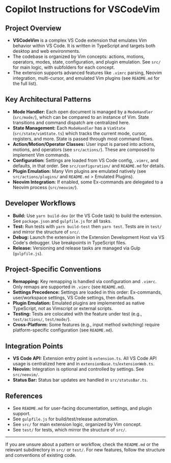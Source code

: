 # Copilot Instructions for VSCodeVim

## Project Overview

- **VSCodeVim** is a complex VS Code extension that emulates Vim behavior within VS Code. It is written in TypeScript and targets both desktop and web environments.
- The codebase is organized by Vim concepts: actions, motions, operators, modes, state, configuration, and plugin emulation. See `src/` for main logic, with subfolders for each concept.
- The extension supports advanced features like `.vimrc` parsing, Neovim integration, multi-cursor, and emulated Vim plugins (see `README.md` for the full list).

## Key Architectural Patterns

- **Mode Handler:** Each open document is managed by a `ModeHandler` (`src/mode/`), which can be compared to an instance of Vim. State transitions and command dispatch are centralized here.
- **State Management:** Each `ModeHandler` has a `VimState` (`src/state/vimState.ts`) which tracks the current mode, cursor, registers, and more. State is passed through most command flows.
- **Action/Motion/Operator Classes:** User input is parsed into actions, motions, and operators (see `src/actions/`). These are composed to implement Vim commands.
- **Configuration:** Settings are loaded from VS Code config, `.vimrc`, and defaults, in that order. See `src/configuration/` and `README.md` for details.
- **Plugin Emulation:** Many Vim plugins are emulated natively (see `src/actions/plugins/` and `README.md` > Emulated Plugins).
- **Neovim Integration:** If enabled, some Ex-commands are delegated to a Neovim process (`src/neovim/`).

## Developer Workflows

- **Build:** Use `yarn build-dev` (or the VS Code task) to build the extension. See `package.json` and `gulpfile.js` for all tasks.
- **Test:** Run tests with `yarn build-test` then `yarn test`. Tests are in `test/` and mirror the structure of `src/`.
- **Debug:** Launch the extension in the Extension Development Host via VS Code's debugger. Use breakpoints in TypeScript files.
- **Release:** Versioning and release tasks are managed via Gulp (`gulpfile.js`).

## Project-Specific Conventions

- **Remapping:** Key remapping is handled via configuration and `.vimrc`. Only remaps are supported in `.vimrc` (see `README.md`).
- **Settings Precedence:** Settings are loaded in this order: Ex-commands, user/workspace settings, VS Code settings, then defaults.
- **Plugin Emulation:** Emulated plugins are implemented as native TypeScript, not as Vimscript or external scripts.
- **Testing:** Tests are colocated with the feature under test (e.g., `test/actions/`, `test/mode/`).
- **Cross-Platform:** Some features (e.g., input method switching) require platform-specific configuration (see `README.md`).

## Integration Points

- **VS Code API:** Extension entry point is `extension.ts`. All VS Code API usage is centralized here and in `extensionBase.ts`/`extensionWeb.ts`.
- **Neovim:** Integration is optional and controlled by settings. See `src/neovim/`.
- **Status Bar:** Status bar updates are handled in `src/statusBar.ts`.

## References

- See `README.md` for user-facing documentation, settings, and plugin support.
- See `gulpfile.js` for build/test/release automation.
- See `src/` for main extension logic, organized by Vim concept.
- See `test/` for tests, which mirror the structure of `src/`.

---

If you are unsure about a pattern or workflow, check the `README.md` or the relevant subdirectory in `src/` or `test/`. For new features, follow the structure and conventions of existing code.
